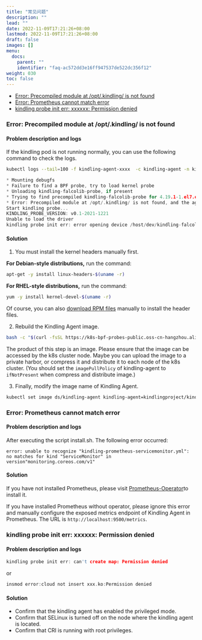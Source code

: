 ```yaml
---
title: "常见问题"
description: ""
lead: ""
date: 2022-11-09T17:21:26+08:00
lastmod: 2022-11-09T17:21:26+08:00
draft: false
images: []
menu:
  docs:
    parent: ""
    identifier: "faq-ac572dd3e16ff947537de522dc356f12"
weight: 030
toc: false
---
```


- [Error: Precompiled module at /opt/.kindling/ is not found](#error-precompiled-module-at-optkindling-is-not-found)
- [Error: Prometheus cannot match error](#error-prometheus-cannot-match-error)
- [kindling probe init err: xxxxxx: Permission denied](#kindling-probe-init-err-xxxxxx-permission-denied)

### Error: Precompiled module at /opt/.kindling/ is not found
#### Problem description and logs
If the kindling pod is not running normally, you can use the following command to check the logs.
```bash
kubectl logs --tail=100 -f kindling-agent-xxxx  -c kindling-agent -n kindling
```

```c
* Mounting debugfs
* Failure to find a BPF probe, try to load kernel probe
* Unloading kindling-falcolib-probe, if present
* Trying to find precompiled kindling-falcolib-probe for 4.19.1-1.el7.elrepo.x86_64
* Error: Precompiled module at /opt/.kindling/ is not found, and the agent will not work as expected
Start kindling probe...
KINDLING_PROBE_VERSION: v0.1-2021-1221
Unable to load the driver
kindling probe init err: error opening device /host/dev/kindling-falcolib0. Make sure you have root credentials and that the kindling-falcolib
```

#### Solution

1. You must install the kernel headers manually first.

**For Debian-style distributions,** run the command:

```bash
apt-get -y install linux-headers-$(uname -r)
```

**For RHEL-style distributions,** run the command:
```bash
yum -y install kernel-devel-$(uname -r)
```
Of course, you can also [download RPM files](http://www.kindling.space:33215/project-1/doc-36/) manually to install the header files.

2. Rebuild the Kindling Agent image.

```bash
bash -c "$(curl -fsSL https://k8s-bpf-probes-public.oss-cn-hangzhou.aliyuncs.com/recompile-module.sh)"
```

The product of this step is an image. Please ensure that the image can be accessed by the k8s cluster node. Maybe you can upload the image to a private harbor, or compress it and distribute it to each node of the k8s cluster. (You should set the `imagePullPolicy` of kindling-agent to `ifNotPresent` when compress and distribute image.)

3. Finally, modify the image name of Kindling Agent.

```bash
kubectl set image ds/kindling-agent kindling-agent=kindlingproject/kindling-probe:bymyself -n kindling
```

### Error: Prometheus cannot match error

#### Problem description and logs
After executing the script install.sh. The following error occurred:
```
error: unable to recognize "kindling-prometheus-servicemonitor.yml": 
no matches for kind "ServiceMonitor" in version"monitoring.coreos.com/v1"
```

#### Solution

If you have not installed Prometheus, please visit [Prometheus-Operator](https://github.com/prometheus-operator/prometheus-operator)to install it.

If you have installed Prometheus without operator, please ignore this error and manually configure the exposed metrics endpoint of Kindling Agent in Prometheus. The URL is `http://localhost:9500/metrics`.


### kindling probe init err: xxxxxx: Permission denied

#### Problem description and logs

```c
kindling probe init err: can't create map: Permission denied
```
or
```c
insmod error:cloud not insert xxx.ko:Permission denied
```

#### Solution
- Confirm that the kindling agent has enabled the privileged mode.
- Confirm that SELinux is turned off on the node where the kindling agent is located.
- Confirm that CRI is running with root privileges.
